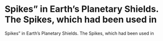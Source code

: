 # Spikes” in Earth’s Planetary Shields. The Spikes, which had been used in

Spikes” in Earth’s Planetary Shields. The Spikes, which had been used in